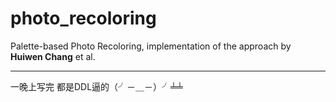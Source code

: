 # photo_recoloring
Palette-based Photo Recoloring, implementation of the approach by **Huiwen Chang** et al.

***

一晚上写完 都是DDL逼的（╯－＿－）╯╧╧
